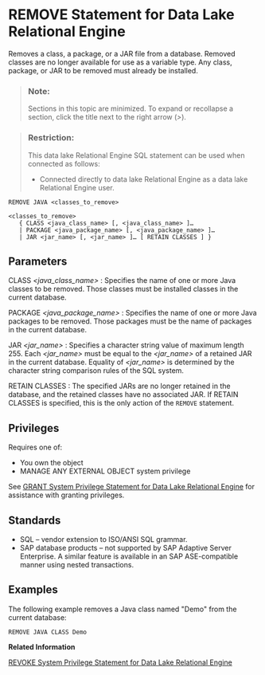 <!-- loioa6230d6784f21015819abbfa7efd1fde -->

# REMOVE Statement for Data Lake Relational Engine

Removes a class, a package, or a JAR file from a database. Removed classes are no longer available for use as a variable type. Any class, package, or JAR to be removed must already be installed.



> ### Note:  
> Sections in this topic are minimized. To expand or recollapse a section, click the title next to the right arrow \(*\>*\).



> ### Restriction:  
> This data lake Relational Engine SQL statement can be used when connected as follows:
> 
> -   Connected directly to data lake Relational Engine as a data lake Relational Engine user.



```
REMOVE JAVA <classes_to_remove>

<classes_to_remove>
   { CLASS <java_class_name> [, <java_class_name> ]… 
   | PACKAGE <java_package_name> [, <java_package_name> ]… 
   | JAR <jar_name> [, <jar_name> ]… [ RETAIN CLASSES ] }
```



<a name="loioa6230d6784f21015819abbfa7efd1fde__IQ_Parameters"/>

## Parameters

 CLASS *<java\_class\_name\>*
 :   Specifies the name of one or more Java classes to be removed. Those classes must be installed classes in the current database.

  PACKAGE *<java\_package\_name\>*
 :   Specifies the name of one or more Java packages to be removed. Those packages must be the name of packages in the current database.

  JAR *<jar\_name\>*
 :   Specifies a character string value of maximum length 255. Each *<jar\_name\>* must be equal to the *<jar\_name\>* of a retained JAR in the current database. Equality of *<jar\_name\>* is determined by the character string comparison rules of the SQL system.

  RETAIN CLASSES
 :   The specified JARs are no longer retained in the database, and the retained classes have no associated JAR. If RETAIN CLASSES is specified, this is the only action of the `REMOVE` statement.

 

<a name="loioa6230d6784f21015819abbfa7efd1fde__IQ_Permissions"/>

## Privileges

Requires one of:

-   You own the object
-   MANAGE ANY EXTERNAL OBJECT system privilege

See [GRANT System Privilege Statement for Data Lake Relational Engine](grant-system-privilege-statement-for-data-lake-relational-engine-a3dfcb0.md) for assistance with granting privileges.



<a name="loioa6230d6784f21015819abbfa7efd1fde__IQ_Standards"/>

## Standards

-   SQL – vendor extension to ISO/ANSI SQL grammar.
-   SAP database products – not supported by SAP Adaptive Server Enterprise. A similar feature is available in an SAP ASE-compatible manner using nested transactions.



<a name="loioa6230d6784f21015819abbfa7efd1fde__IQ_Examples"/>

## Examples

The following example removes a Java class named "Demo" from the current database:

```
REMOVE JAVA CLASS Demo
```

**Related Information**  


[REVOKE System Privilege Statement for Data Lake Relational Engine](revoke-system-privilege-statement-for-data-lake-relational-engine-a3eadda.md "Removes specific system privileges from specific users and the right to administer the privilege.")

